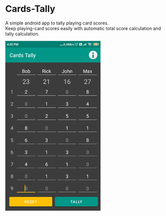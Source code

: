 # Cards-Tally
A simple android app to tally playing card scores.<br>
Keep playing-card scores easily with automatic total score calculation and tally calculation.
<br>

<img src="https://raw.githubusercontent.com/prat-man/Cards-Tally/main/Screenshot.jpg" width="300px"/>
